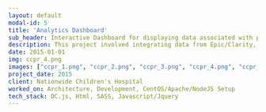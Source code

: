 ```yaml
---
layout: default
modal-id: 5
title: 'Analytics Dashboard'
sub_header: Interactive Dashboard for displaying data associated with pediatric Colorectal surgeries.
description: This project involved integrating data from Epic/Clarity, MyChart and REDCap into a centralized database.  An interactive dashboard was then created to help showcase this data and to provide predictive analytics.
date: 2015-01-01
img: ccpr_4.png
images: ["ccpr_1.png", "ccpr_2.png", "ccpr_3.png", "ccpr_4.png", "ccpr_5.png"]
project_date: 2015
client: Nationwide Children's Hospital
worked_on: Architecture, Development, CentOS/Apache/NodeJS Setup
tech_stack: DC.js, Html, SASS, Javascript/Jquery
---
```


